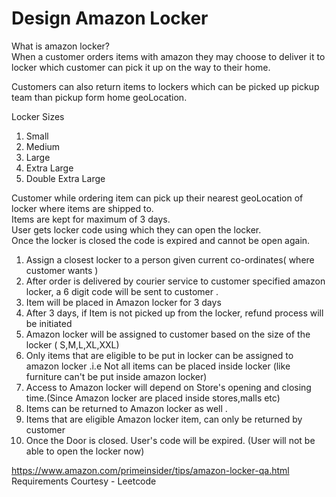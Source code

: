 # Design Amazon Locker

What is amazon locker?  
When a customer orders items with amazon they may choose to deliver it to locker which customer can pick it up on the way to their home.
  
Customers can also return items to lockers which can be picked up pickup team than pickup form home geoLocation.  

Locker Sizes  
1. Small
2. Medium
3. Large
4. Extra Large
5. Double Extra Large

Customer while ordering item can pick up their nearest geoLocation of locker where items are shipped to.   
Items are kept for maximum of 3 days.  
User gets locker code using which they can open the locker.  
Once the locker is closed the code is expired and cannot be open again.  

1. Assign a closest locker to a person given current co-ordinates( where customer wants )
2. After order is delivered by courier service to customer specified amazon locker, a 6 digit code will be sent to customer .
3. Item will be placed in Amazon locker for 3 days
4. After 3 days, if Item is not picked up from the locker, refund process will be initiated
5. Amazon locker will be assigned to customer based on the size of the locker ( S,M,L,XL,XXL)
6. Only items that are eligible to be put in locker can be assigned to amazon locker .i.e Not all items can be placed inside locker (like furniture can't be put inside amazon locker)
7. Access to Amazon locker will depend on Store's opening and closing time.(Since Amazon locker are placed inside stores,malls etc)
8. Items can be returned to Amazon locker as well .
9. Items that are eligible Amazon locker item, can only be returned by customer
10. Once the Door is closed. User's code will be expired. (User will not be able to open the locker now)

https://www.amazon.com/primeinsider/tips/amazon-locker-qa.html  
Requirements Courtesy - Leetcode
